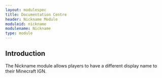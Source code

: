 ```yaml
---
layout: modulespec
title: Documentation Centre
header: Nickname Module
moduleid: nickname
modulename: Nickname
type: module
---
```


## Introduction

The Nickname module allows players to have a different display name to their Minecraft IGN.